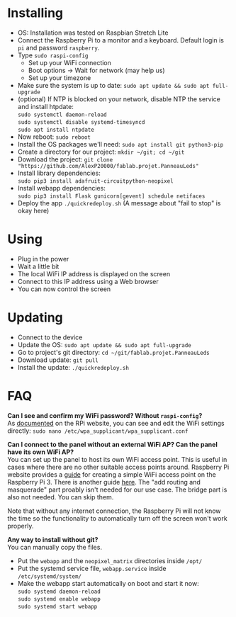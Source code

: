 # Installing
- OS: Installation was tested on Raspbian Stretch Lite
- Connect the Raspberry Pi to a monitor and a keyboard. Default login is `pi` and password `raspberry`.
- Type `sudo raspi-config`
  - Set up your WiFi connection
  - Boot options -> Wait for network (may help us)
  - Set up your timezone
- Make sure the system is up to date: `sudo apt update && sudo apt full-upgrade` 
- (optional) If NTP is blocked on your network, disable NTP the service and install htpdate:  
  `sudo systemctl daemon-reload`  
  `sudo systemctl disable systemd-timesyncd`  
  `sudo apt install ntpdate`
- Now reboot: `sudo reboot`
- Install the OS packages we'll need: `sudo apt install git python3-pip`
- Create a directory for our project: `mkdir ~/git; cd ~/git`
- Download the project: `git clone "https://github.com/AlexP20000/fablab.projet.PanneauLeds"`
- Install library dependencies:  
  `sudo pip3 install adafruit-circuitpython-neopixel`
- Install webapp dependencies:  
  `sudo pip3 install Flask gunicorn[gevent] schedule netifaces`
- Deploy the app `./quickredeploy.sh` (A message about "fail to stop" is okay here)

# Using
- Plug in the power
- Wait a little bit
- The local WiFi IP address is displayed on the screen
- Connect to this IP address using a Web browser
- You can now control the screen

# Updating
- Connect to the device
- Update the OS: `sudo apt update && sudo apt full-upgrade`
- Go to project's git directory: `cd ~/git/fablab.projet.PanneauLeds`
- Download update: `git pull`
- Install the update: `./quickredeploy.sh`

# FAQ
**Can I see and confirm my WiFi password? Without `raspi-config`?**  
As [documented](https://www.raspberrypi.org/documentation/configuration/wireless/wireless-cli.md) on the RPi website, you can see and edit the WiFi settings directly: `sudo nano /etc/wpa_supplicant/wpa_supplicant.conf`

**Can I connect to the panel without an external WiFi AP? Can the panel have its own WiFi AP?**  
You can set up the panel to host its own WiFi access point. This is useful in cases where there are no other suitable access points around. Raspberry Pi website provides a [guide](https://www.raspberrypi.org/documentation/configuration/wireless/access-point.md) for creating a simple WiFi access point on the Raspberry Pi 3. There is another guide [here](https://frillip.com/using-your-raspberry-pi-3-as-a-wifi-access-point-with-hostapd/). The "add routing and masquerade" part proably isn't needed for our use case. The bridge part is also not needed. You can skip them.

Note that without any internet connection, the Raspberry Pi will not know the time so the functionality to automatically turn off the screen won't work properly.

**Any way to install without git?**  
You can manually copy the files.
- Put the `webapp` and the `neopixel_matrix` directories inside `/opt/`
- Put the systemd service file, `webapp.service` inside `/etc/systemd/system/`
- Make the webapp start automatically on boot and start it now:  
  `sudo systemd daemon-reload`  
  `sudo systemd enable webapp`  
  `sudo systemd start webapp`
